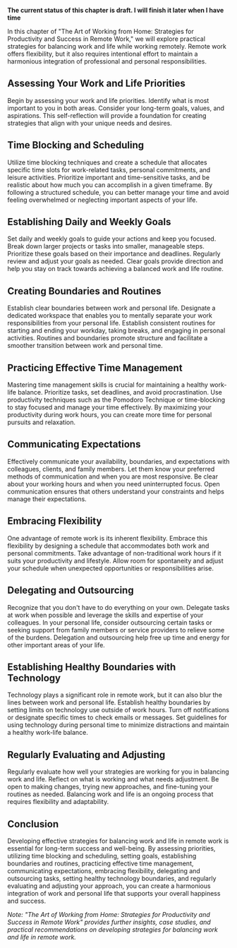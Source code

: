**The current status of this chapter is draft. I will finish it later when I have time**

In this chapter of "The Art of Working from Home: Strategies for Productivity and Success in Remote Work," we will explore practical strategies for balancing work and life while working remotely. Remote work offers flexibility, but it also requires intentional effort to maintain a harmonious integration of professional and personal responsibilities.

Assessing Your Work and Life Priorities
---------------------------------------

Begin by assessing your work and life priorities. Identify what is most important to you in both areas. Consider your long-term goals, values, and aspirations. This self-reflection will provide a foundation for creating strategies that align with your unique needs and desires.

Time Blocking and Scheduling
----------------------------

Utilize time blocking techniques and create a schedule that allocates specific time slots for work-related tasks, personal commitments, and leisure activities. Prioritize important and time-sensitive tasks, and be realistic about how much you can accomplish in a given timeframe. By following a structured schedule, you can better manage your time and avoid feeling overwhelmed or neglecting important aspects of your life.

Establishing Daily and Weekly Goals
-----------------------------------

Set daily and weekly goals to guide your actions and keep you focused. Break down larger projects or tasks into smaller, manageable steps. Prioritize these goals based on their importance and deadlines. Regularly review and adjust your goals as needed. Clear goals provide direction and help you stay on track towards achieving a balanced work and life routine.

Creating Boundaries and Routines
--------------------------------

Establish clear boundaries between work and personal life. Designate a dedicated workspace that enables you to mentally separate your work responsibilities from your personal life. Establish consistent routines for starting and ending your workday, taking breaks, and engaging in personal activities. Routines and boundaries promote structure and facilitate a smoother transition between work and personal time.

Practicing Effective Time Management
------------------------------------

Mastering time management skills is crucial for maintaining a healthy work-life balance. Prioritize tasks, set deadlines, and avoid procrastination. Use productivity techniques such as the Pomodoro Technique or time-blocking to stay focused and manage your time effectively. By maximizing your productivity during work hours, you can create more time for personal pursuits and relaxation.

Communicating Expectations
--------------------------

Effectively communicate your availability, boundaries, and expectations with colleagues, clients, and family members. Let them know your preferred methods of communication and when you are most responsive. Be clear about your working hours and when you need uninterrupted focus. Open communication ensures that others understand your constraints and helps manage their expectations.

Embracing Flexibility
---------------------

One advantage of remote work is its inherent flexibility. Embrace this flexibility by designing a schedule that accommodates both work and personal commitments. Take advantage of non-traditional work hours if it suits your productivity and lifestyle. Allow room for spontaneity and adjust your schedule when unexpected opportunities or responsibilities arise.

Delegating and Outsourcing
--------------------------

Recognize that you don't have to do everything on your own. Delegate tasks at work when possible and leverage the skills and expertise of your colleagues. In your personal life, consider outsourcing certain tasks or seeking support from family members or service providers to relieve some of the burdens. Delegation and outsourcing help free up time and energy for other important areas of your life.

Establishing Healthy Boundaries with Technology
-----------------------------------------------

Technology plays a significant role in remote work, but it can also blur the lines between work and personal life. Establish healthy boundaries by setting limits on technology use outside of work hours. Turn off notifications or designate specific times to check emails or messages. Set guidelines for using technology during personal time to minimize distractions and maintain a healthy work-life balance.

Regularly Evaluating and Adjusting
----------------------------------

Regularly evaluate how well your strategies are working for you in balancing work and life. Reflect on what is working and what needs adjustment. Be open to making changes, trying new approaches, and fine-tuning your routines as needed. Balancing work and life is an ongoing process that requires flexibility and adaptability.

Conclusion
----------

Developing effective strategies for balancing work and life in remote work is essential for long-term success and well-being. By assessing priorities, utilizing time blocking and scheduling, setting goals, establishing boundaries and routines, practicing effective time management, communicating expectations, embracing flexibility, delegating and outsourcing tasks, setting healthy technology boundaries, and regularly evaluating and adjusting your approach, you can create a harmonious integration of work and personal life that supports your overall happiness and success.

*Note: "The Art of Working from Home: Strategies for Productivity and Success in Remote Work" provides further insights, case studies, and practical recommendations on developing strategies for balancing work and life in remote work.*
